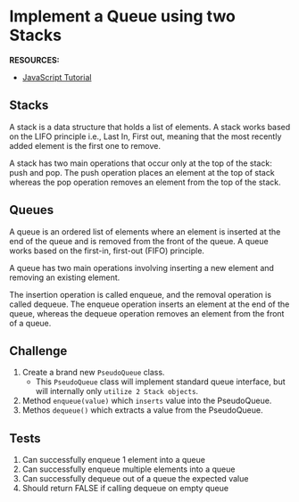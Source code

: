# Implement a Queue using two Stacks

**RESOURCES:**

- [JavaScript Tutorial](https://www.javascripttutorial.net/)

## Stacks

A stack is a data structure that holds a list of elements. A stack works based on the LIFO principle i.e., Last In, First out, meaning that the most recently added element is the first one to remove.

A stack has two main operations that occur only at the top of the stack: push and pop. The push operation places an element at the top of stack whereas the pop operation removes an element from the top of the stack.

## Queues

A queue is an ordered list of elements where an element is inserted at the end of the queue and is removed from the front of the queue. A queue works based on the first-in, first-out (FIFO) principle.  

A queue has two main operations involving inserting a new element and removing an existing element.

The insertion operation is called enqueue, and the removal operation is called dequeue. The enqueue operation inserts an element at the end of the queue, whereas the dequeue operation removes an element from the front of a queue.  


## Challenge

1. Create a brand new `PseudoQueue` class.
    - This `PseudoQueue` class will implement standard queue interface, but will internally only `utilize 2 Stack objects`. 
2. Method `enqueue(value)` which `inserts` value into the PseudoQueue.
3. Methos `dequeue()` which extracts a value from the PseudoQueue.


## Tests

1. Can successfully enqueue 1 element into a queue
2. Can successfully enqueue multiple elements into a queue
3. Can successfully dequeue out of a queue the expected value
4. Should return FALSE if calling dequeue on empty queue
